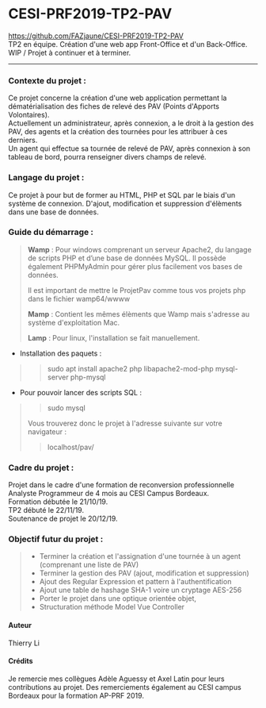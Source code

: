 # CESI-PRF2019-TP2-PAV 
https://github.com/FAZjaune/CESI-PRF2019-TP2-PAV <br>
TP2 en équipe. Création d'une web app Front-Office et d'un Back-Office.<br>
WIP / Projet à continuer et à terminer.
____________________________
### Contexte du projet : 
Ce projet concerne la création d'une web application permettant la dématérialisation des fiches de relevé des PAV (Points d'Apports Volontaires).<br>
Actuellement un administrateur, après connexion, a le droit à la gestion des PAV, des agents et la création des tournées pour les attribuer à ces derniers.<br>
Un agent qui effectue sa tournée de relevé de PAV, après connexion à son tableau de bord, pourra renseigner divers champs de relevé.

### Langage du projet :
Ce projet à pour but de former au HTML, PHP et SQL par le biais d'un système de connexion. D'ajout, modification et suppression d'élèments dans une base de données.

### Guide du démarrage :
>**Wamp** : Pour windows comprenant un serveur Apache2, du langage de scripts PHP et d’une base de données MySQL. Il possède également PHPMyAdmin pour gérer plus facilement vos bases de données.
>    
>Il est important de mettre le ProjetPav comme tous vos projets php dans le fichier wamp64/wwww
>
>**Mamp** : Contient les mêmes élèments que Wamp mais s'adresse au système d'exploitation Mac.
>   
>    
>**Lamp** : Pour linux, l'installation se fait manuellement.
>    
 * Installation des paquets :  
>>sudo apt install apache2 php libapache2-mod-php mysql-server php-mysql
>    
 * Pour pouvoir lancer des scripts SQL :    
>>sudo mysql
>      
> Vous trouverez donc le projet à l'adresse suivante sur votre navigateur :
>>localhost/pav/

### Cadre du projet :
Projet dans le cadre d'une formation de reconversion professionnelle Analyste Programmeur de 4 mois au CESI Campus Bordeaux.<br>
Formation débutée le 21/10/19.<br>
TP2 débuté le 22/11/19.<br>
Soutenance de projet le 20/12/19.

### Objectif futur du projet :
> * Terminer la création et l'assignation d'une tournée à un agent (comprenant une liste de PAV)
> * Terminer la gestion des PAV (ajout, modification et suppression)
> * Ajout des Regular Expression et pattern à l'authentification
> * Ajout une table de hashage SHA-1 voire un cryptage AES-256
> * Porter le projet dans une optique orientée objet,
> * Structuration méthode Model Vue Controller
>
#### Auteur
Thierry Li

#### Crédits
Je remercie mes collègues Adèle Aguessy et Axel Latin pour leurs contributions au projet. Des remerciements également au CESI campus Bordeaux pour la formation AP-PRF 2019.